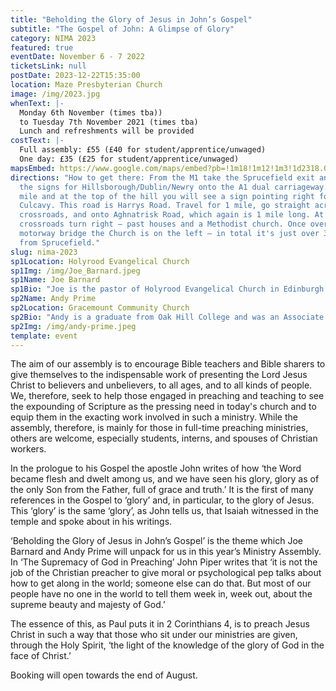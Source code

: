 ```yaml
---
title: "Beholding the Glory of Jesus in John’s Gospel"
subtitle: "The Gospel of John: A Glimpse of Glory"
category: NIMA 2023
featured: true
eventDate: November 6 - 7 2022
ticketsLink: null
postDate: 2023-12-22T15:35:00
location: Maze Presbyterian Church
image: /img/2023.jpg
whenText: |-
  Monday 6th November (times tba))
  to Tuesday 7th November 2021 (times tba)
  Lunch and refreshments will be provided
costText: |-
  Full assembly: £55 (£40 for student/apprentice/unwaged)
  One day: £35 (£25 for student/apprentice/unwaged)
mapsEmbed: https://www.google.com/maps/embed?pb=!1m18!1m12!1m3!1d2318.0010047523247!2d-6.117361399999999!3d54.480564099999995!2m3!1f0!2f0!3f0!3m2!1i1024!2i768!4f13.1!3m3!1m2!1s0x486103191e37a8d1%3A0x2af07ebaec4c8898!2sMaze%20Presbyterian%20Church!5e0!3m2!1sen!2suk!4v1628795706431!5m2!1sen!2suk
directions: "How to get there: From the M1 take the Sprucefield exit and follow
  the signs for Hillsborough/Dublin/Newry onto the A1 dual carriageway. After 1
  mile and at the top of the hill you will see a sign pointing right for
  Culcavy. This road is Harrys Road. Travel for 1 mile, go straight across the
  crossroads, and onto Aghnatrisk Road, which again is 1 mile long. At this
  crossroads turn right – past houses and a Methodist church. Once over the
  motorway bridge the Church is on the left – in total it's just over 3 miles
  from Sprucefield."
slug: nima-2023
sp1Location: Holyrood Evangelical Church
sp1Img: /img/Joe_Barnard.jpeg
sp1Name: Joe Barnard
sp1Bio: "Joe is the pastor of Holyrood Evangelical Church in Edinburgh and the executive director of Cross Training Ministries, a discipleship ministry focused on training men in spiritual fitness. He is originally from New Orleans in the United States but has ministered in Scotland for more than 10 years. He is the author of three books — The Way Forward: A road map for spiritual growth for men in the twenty-first century; Surviving the Trenches: Killing sin before it kills you; Hymn Workouts: 100 exercises to set your heart ablaze — published by Christian Focus. He is married to Anna and has four children."
sp2Name: Andy Prime
sp2Location: Gracemount Community Church
sp2Bio: "Andy is a graduate from Oak Hill College and was an Associate Pastor at Charlotte Chapel in Edinburgh from 2010. In September 2014 he left Charlotte Chapel to join 20schemes, a church planting movement working in Scotland's most deprived areas. Andy and his wife, Sarah, who had previously worked in Gracemount — one of the housing schemes in Edinburgh — for 13 years reaching young people, subsequently planted Gracemount Community Church in 2017."
sp2Img: /img/andy-prime.jpeg
template: event
---
```

The aim of our assembly is to encourage Bible teachers and Bible sharers to give themselves to the indispensable work of presenting the Lord Jesus Christ to believers and unbelievers, to all ages, and to all kinds of people. We, therefore, seek to help those engaged in preaching and teaching to see the expounding of Scripture as the pressing need in today's church and to equip them in the exacting work involved in such a ministry. While the assembly, therefore, is mainly for those in full-time preaching ministries, others are welcome, especially students, interns, and spouses of Christian workers.

In the prologue to his Gospel the apostle John writes of how ‘the Word became flesh and dwelt among us, and we have seen his glory, glory as of the only Son from the Father, full of grace and truth.’ It is the first of many references in the Gospel to ‘glory’ and, in particular, to the glory of Jesus. This ‘glory’ is the same ‘glory’, as John tells us, that Isaiah witnessed in the temple and spoke about in his writings.

‘Beholding the Glory of Jesus in John’s Gospel’ is the theme which Joe Barnard and Andy Prime will unpack for us in this year’s Ministry Assembly. 
In ‘The Supremacy of God in Preaching’ John Piper writes that ‘it is not the job of the Christian preacher to give moral or psychological pep talks about how to get along in the world; someone else can do that. But most of our people have no one in the world to tell them week in, week out, about the supreme beauty and majesty of God.’

The essence of this, as Paul puts it in 2 Corinthians 4, is to preach Jesus Christ in such a way that those who sit under our ministries are given, through the Holy Spirit, ‘the light of the knowledge of the glory of God in the face of Christ.’

Booking will open towards the end of August.
